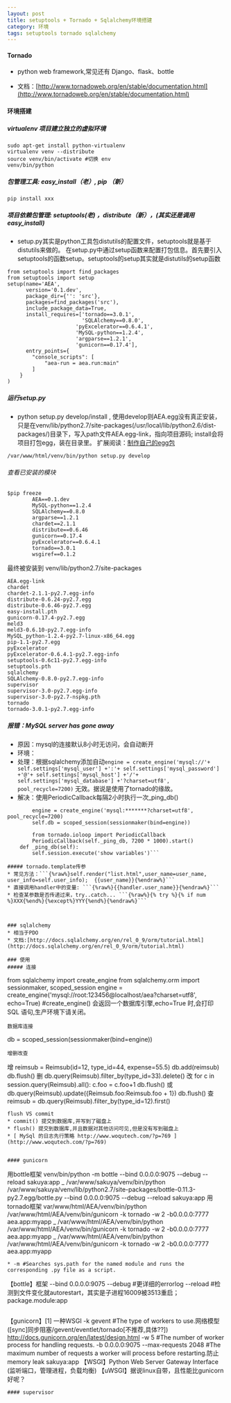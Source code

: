 ```yaml
---
layout: post
title: setuptools + Tornado + Sqlalchemy环境搭建
category: 环境 
tags: setuptools tornado sqlalchemy
---
```


#### Tornado
* python web framework,常见还有 Django、flask、bottle

* 文档：[http://www.tornadoweb.org/en/stable/documentation.html](http://www.tornadoweb.org/en/stable/documentation.html)

#### 环境搭建
##### virtualenv 项目建立独立的虚拟环境
```
sudo apt-get install python-virtualenv
virtualenv venv --distribute
source venv/bin/activate #切换 env
venv/bin/python
```
##### 包管理工具: easy_install（老）, pip （新）
```
pip install xxx
```
##### 项目依赖包管理: setuptools(老) ，distribute（新），(其实还是调用easy_install)
* setup.py其实是python工具包distutils的配置文件，setuptools就是基于distutils来做的。 在setup.py中通过setup函数来配置打包信息。首先要引入setuptools的函数setup。setuptools的setup其实就是distutils的setup函数
```
from setuptools import find_packages
from setuptools import setup
setup(name='AEA',
      version='0.1.dev',
      package_dir={'': 'src'},
      packages=find_packages('src'),
      include_package_data=True,
      install_requires=['tornado==3.0.1',
                        'SQLAlchemy==0.8.0',
                      'pyExcelerator==0.6.4.1',
                      'MySQL-python==1.2.4',
                      'argparse==1.2.1',
                      'gunicorn==0.17.4'],
      entry_points={
        "console_scripts": [
            "aea-run = aea.run:main"
        ]   
    }
)
```
##### 运行setup.py
* python setup.py develop/install , 使用develop则AEA.egg没有真正安装，只是在venv/lib/python2.7/site-packages(/usr/local/lib/python2.6/dist-packages/)目录下，写入path文件AEA.egg-link，指向项目源码; install会将项目打包egg，装在目录里。 扩展阅读：[制作自己的egg包](http://www.worldhello.net/2010/12/08/2178.html)
```
/var/www/html/venv/bin/python setup.py develop
```
###### 查看已安装的模块
```
$pip freeze
        AEA==0.1.dev
        MySQL-python==1.2.4
        SQLAlchemy==0.8.0
        argparse==1.2.1
        chardet==2.1.1
        distribute==0.6.46
        gunicorn==0.17.4
        pyExcelerator==0.6.4.1
        tornado==3.0.1
        wsgiref==0.1.2
```
最终被安装到 venv/lib/python2.7/site-packages
```
AEA.egg-link
chardet
chardet-2.1.1-py2.7.egg-info
distribute-0.6.24-py2.7.egg
distribute-0.6.46-py2.7.egg
easy-install.pth
gunicorn-0.17.4-py2.7.egg
meld3
meld3-0.6.10-py2.7.egg-info
MySQL_python-1.2.4-py2.7-linux-x86_64.egg
pip-1.1-py2.7.egg
pyExcelerator
pyExcelerator-0.6.4.1-py2.7.egg-info
setuptools-0.6c11-py2.7.egg-info
setuptools.pth
sqlalchemy
SQLAlchemy-0.8.0-py2.7.egg-info
supervisor
supervisor-3.0-py2.7.egg-info
supervisor-3.0-py2.7-nspkg.pth
tornado
tornado-3.0.1-py2.7.egg-info
```
##### 报错：MySQL server has gone away
* 原因：mysql的连接默认8小时无访问，会自动断开
* 环境：
* 处理：根据sqlalchemy添加自动``engine = create_engine('mysql://'+ self.settings['mysql_user'] +':'+ self.settings['mysql_password'] +'@'+ self.settings['mysql_host'] +'/'+ self.settings['mysql_database'] +'?charset=utf8', pool_recycle=7200)`` 无效。据说是使用了tornado的缘故。
* 解决：使用PeriodicCallback每隔2小时执行一次_ping_db()
```
        engine = create_engine('mysql:*******?charset=utf8', pool_recycle=7200)
        self.db = scoped_session(sessionmaker(bind=engine))

        from tornado.ioloop import PeriodicCallback
        PeriodicCallback(self._ping_db, 7200 * 1000).start()
    def _ping_db(self):
        self.session.execute('show variables')``` 

##### tornado.template传参
* 常见方法：```{%raw%}self.render("list.html",user_name=user_name, user_info=self.user_info);  {{user_name}}{%endraw%}```
* 直接调用handler中的变量: ```{%raw%}{{handler.user_name}}{%endraw%}```
* 检查某参数是否传递过来，try..catch... ```{%raw%}{% try %}{% if num %}XXX{%end%}{%except%}YYY{%end%}{%endraw%}```



### sqlalchemy
* 相当于PDO 
* 文档:[http://docs.sqlalchemy.org/en/rel_0_9/orm/tutorial.html](http://docs.sqlalchemy.org/en/rel_0_9/orm/tutorial.html)

### 使用
##### 连接
```
from sqlalchemy import create_engine
from sqlalchemy.orm import sessionmaker, scoped_session
engine = create_engine('mysql://root:123456@localhost/aea?charset=utf8', echo=True)   #create_engine() 会返回一个数据库引擎,echo=True 时,会打印 SQL 语句,生产环境下请关闭。
```
数据库连接
```
db = scoped_session(sessionmaker(bind=engine))
```
增删改查
```
增
reimsub = Reimsub(id=12, type_id=44, expense=55.5)
db.add(reimsub)
db.flush()
删
db.query(Reimsub).filter_by(type_id=33).delete()
改
for c in session.query(Reimsub).all():
c.foo = c.foo+1
db.flush()
或
db.query(Reimsub).update({Reimsub.foo:Reimsub.foo + 1})
db.flush()
查
reimsub = db.query(Reimsub).filter_by(type_id=12).first()
```
flush VS commit
* commit() 提交到数据库,并写到了磁盘上
* flush() 提交到数据库,并且数据对其他访问可见,但是没有写到磁盘上
* [ MySql 的日志先行策略 http://www.woqutech.com/?p=769 ](http://www.woqutech.com/?p=769)


#### gunicorn
```
用bottle框架 
 venv/bin/python -m bottle --bind 0.0.0.0:9075 --debug --reload sakuya:app
  \_ /var/www/sakuya/venv/bin/python /var/www/sakuya/venv/lib/python2.7/site-packages/bottle-0.11.3-py2.7.egg/bottle.py --bind 0.0.0.0:9075 --debug --reload sakuya:app
 用tornado框架
 var/www/html/AEA/venv/bin/python /var/www/html/AEA/venv/bin/gunicorn -k tornado -w 2 -b0.0.0.0:7777 aea.app:myapp
  \_ /var/www/html/AEA/venv/bin/python /var/www/html/AEA/venv/bin/gunicorn -k tornado -w 2 -b0.0.0.0:7777 aea.app:myapp
  \_ /var/www/html/AEA/venv/bin/python /var/www/html/AEA/venv/bin/gunicorn -k tornado -w 2 -b0.0.0.0:7777 aea.app:myapp
```
* -m #Searches sys.path for the named module and runs the corresponding .py file as a script.
```
【bottle】框架
--bind 0.0.0.0:9075
--debug #更详细的errorlog
--reload #检测到文件变化就autorestart，其实是子进程16009被3513重启；
package.module:app
```
```
【gunicorn】[1] 一种WSGI
-k gevent #The type of workers to use.网络模型([sync]同步阻塞/gevent/eventlet/tornado[不推荐,具体??]) http://docs.gunicorn.org/en/latest/design.html
-w 5 #The number of worker process for handling requests.
-b 0.0.0.0:9075
--max-requests 2048 #The maximum number of requests a worker will process before restarting.防止memory leak
sakuya:app
【WSGI】Python Web Server Gateway Interface (监听端口，管理进程，负载均衡) 【uWSGI】据说linux自带，且性能比gunicorn好呢？
```
#### supervisor


